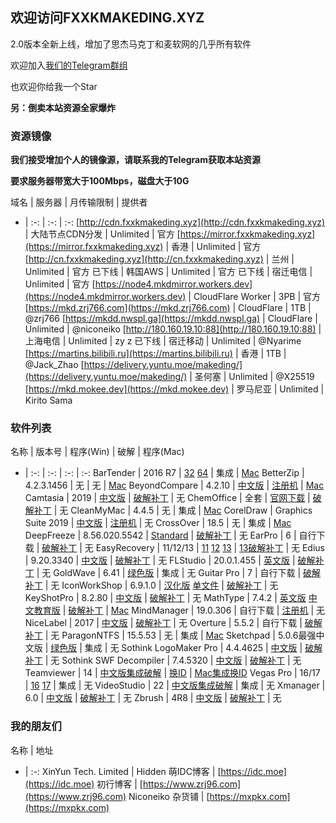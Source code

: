 ## 欢迎访问FXXKMAKEDING.XYZ

2.0版本全新上线，增加了思杰马克丁和麦软网的几乎所有软件

欢迎加入[我们的Telegram群组](https://t.me/fxxkmakeding)

也欢迎你给我一个Star

**另：倒卖本站资源全家爆炸**

### 资源镜像
**我们接受增加个人的镜像源，请联系我的Telegram获取本站资源**

**要求服务器带宽大于100Mbps，磁盘大于10G**

域名 | 服务器 | 月传输限制 | 提供者
- | :-: | :-: | :-:
[http://cdn.fxxkmakeding.xyz](http://cdn.fxxkmakeding.xyz) | 大陆节点CDN分发 | Unlimited | 官方
[https://mirror.fxxkmakeding.xyz](https://mirror.fxxkmakeding.xyz) | 香港 | Unlimited | 官方
[http://cn.fxxkmakeding.xyz](http://cn.fxxkmakeding.xyz) | 兰州 | Unlimited | 官方
已下线 | 韩国AWS | Unlimited | 官方
已下线 | 宿迁电信 | Unlimited | 官方
[https://node4.mkdmirror.workers.dev](https://node4.mkdmirror.workers.dev) | CloudFlare Worker | 3PB | 官方
[https://mkd.zrj766.com](https://mkd.zrj766.com) | CloudFlare | 1TB | @zrj766
[https://mkdd.nwspl.ga](https://mkdd.nwspl.ga) | CloudFlare | Unlimited | @niconeiko
[http://180.160.19.10:88](http://180.160.19.10:88) | 上海电信 | Unlimited | zy z
已下线 | 宿迁移动 | Unlimited | @Nyarime
[https://martins.bilibili.ru](https://martins.bilibili.ru) | 香港 | 1TB | @Jack_Zhao
[https://delivery.yuntu.moe/makeding/](https://delivery.yuntu.moe/makeding/) | 圣何塞 | Unlimited | @X25519
[https://mkd.mokee.dev](https://mkd.mokee.dev) | 罗马尼亚 | Unlimited | Kirito Sama

### 软件列表

名称 | 版本号 | 程序(Win) | 破解 | 程序(Mac)
- | :-: | :-: | :-: | :-:
BarTender | 2016 R7 | [32](https://mirror.fxxkmakeding.xyz/Bartender/bt32.zip) [64](https://mirror.fxxkmakeding.xyz/Bartender/bt64.zip) | 集成 | [Mac](https://mirror.fxxkmakeding.xyz/Bartender/mac.zip)
BetterZip | 4.2.3.1456 | 无 | 无 | [Mac](https://mirror.fxxkmakeding.xyz/BetterZip/mac.zip)
BeyondCompare | 4.2.10 | [中文版](https://mirror.fxxkmakeding.xyz/BeyondCompare/beyondcomparezh.zip) | [注册机](https://mirror.fxxkmakeding.xyz/BeyondCompare/keygen.zip) | [Mac](https://mirror.fxxkmakeding.xyz/BeyondCompare/mac.zip)
Camtasia | 2019 | [中文版](https://mirror.fxxkmakeding.xyz/Camtasia/camtasia.zip) | [破解补丁](https://mirror.fxxkmakeding.xyz/Camtasia/crack.zip) | 无
ChemOffice | 全套 | [官网下载](https://www.perkinelmer.com.cn/Product/chemoffice-professional-chemofficepro) | [破解补丁](https://mirror.fxxkmakeding.xyz/ChemOffice/crack.zip) | 无
CleanMyMac | 4.4.5 | 无 | 集成 | [Mac](https://mirror.fxxkmakeding.xyz/CleanMyMac/cleanmymac.zip)
CorelDraw | Graphics Suite 2019 | [中文版](https://mirror.fxxkmakeding.xyz/CorelDraw/coreldraw.zip) | [注册机](https://mirror.fxxkmakeding.xyz/CorelDraw/keygen.zip) | 无
CrossOver | 18.5 | 无 | 集成 | [Mac](https://mirror.fxxkmakeding.xyz/CrossOver/crossover.zip)
DeepFreeze | 8.56.020.5542 | [Standard](https://mirror.fxxkmakeding.xyz/DeepFreeze/DeepFreeze.zip) | [破解补丁](https://mirror.fxxkmakeding.xyz/DeepFreeze/crack.zip) | 无
EarPro | 6 | 自行下载 | [破解补丁](https://mirror.fxxkmakeding.xyz/Earpro6/crack.zip) | 无
EasyRecovery | 11/12/13 | [11](https://mirror.fxxkmakeding.xyz/EasyRecovery/easyrecovery11.zip) [12](https://mirror.fxxkmakeding.xyz/EasyRecovery/EasyRrecovery12.zip) [13](https://mirror.fxxkmakeding.xyz/EasyRecovery/EasyRecovery13.zip) | [13破解补丁](https://mirror.fxxkmakeding.xyz/EasyRecovery/crack.zip) | 无
Edius | 9.20.3340 | [中文版](https://mirror.fxxkmakeding.xyz/Edius9/edius9.zip) | [破解补丁](https://mirror.fxxkmakeding.xyz/Edius9/crack.zip) | 无
FLStudio | 20.0.1.455 | [英文版](https://mirror.fxxkmakeding.xyz/FLStudio20/flstudio20.zip) | [破解补丁](https://mirror.fxxkmakeding.xyz/FLStudio20/crack.zip) | 无
GoldWave | 6.41 | [绿色版](https://mirror.fxxkmakeding.xyz/GoldWave/GoldWave.zip) | 集成 | 无
Guitar Pro | 7 | 自行下载 | [破解补丁](https://mirror.fxxkmakeding.xyz/GuitarPro/GuitarProcrack.zip) | 无
IconWorkShop | 6.9.1.0 | [汉化版](https://mirror.fxxkmakeding.xyz/IconWorkshop/IconWorkshop.zip) [单文件](https://mirror.fxxkmakeding.xyz/IconWorkshop/IconWorkshopdwj.zip) | [破解补丁](https://mirror.fxxkmakeding.xyz/IconWorkshop/reg.zip) | 无
KeyShotPro | 8.2.80 | [中文版](https://mirror.fxxkmakeding.xyz/KeyShotPro/keyshotpro.zip) | [破解补丁](https://mirror.fxxkmakeding.xyz/KeyShotPro/crack.zip) | 无
MathType | 7.4.2 | [英文版](https://mirror.fxxkmakeding.xyz/MathType/MathType.zip) [中文教育版](https://mirror.fxxkmakeding.xyz/MathType/edu.zip) | [破解补丁](https://mirror.fxxkmakeding.xyz/MathType/crack.zip) | [Mac](https://mirror.fxxkmakeding.xyz/MathType/mac.zip)
MindManager | 19.0.306 | 自行下载 | [注册机](https://mirror.fxxkmakeding.xyz/MindManager/keygen.zip) | 无
NiceLabel | 2017 | [中文版](https://mirror.fxxkmakeding.xyz/NiceLabel/NiceLabel.zip) | [破解补丁](https://mirror.fxxkmakeding.xyz/NiceLabel/keygen.zip) | 无
Overture | 5.5.2 | 自行下载 | [破解补丁](https://mirror.fxxkmakeding.xyz/Overture/crack.zip) | 无
ParagonNTFS | 15.5.53 | 无 | 集成 | [Mac](https://mirror.fxxkmakeding.xyz/ParagonNTFS/ParagonNTFS.zip)
Sketchpad | 5.0.6最强中文版 | [绿色版](https://mirror.fxxkmakeding.xyz/Sketchpad/Sketchpad.zip) | 集成 | 无
Sothink LogoMaker Pro | 4.4.4625 | [中文版](https://mirror.fxxkmakeding.xyz/SothinkLogoMaker/SothinkLogoMaker.zip) | [破解补丁](https://mirror.fxxkmakeding.xyz/SothinkLogoMaker/crack.zip) | 无
Sothink SWF Decompiler | 7.4.5320 | [中文版](https://mirror.fxxkmakeding.xyz/SothinkSWFDecompiler/SothinkSWFDecompiler.zip) | [破解补丁](https://mirror.fxxkmakeding.xyz/SothinkSWFDecompiler/crack.zip) | 无
Teamviewer | 14 | [中文版集成破解](https://mirror.fxxkmakeding.xyz/TeamViewer/TeamViewer.zip) | [换ID](https://mirror.fxxkmakeding.xyz/TeamViewer/changeidwin.zip) | [Mac集成换ID](https://mirror.fxxkmakeding.xyz/TeamViewer/mac.zip)
Vegas Pro | 16/17 | [16](https://mirror.fxxkmakeding.xyz/VegasPro/vegaspro16.zip) [17](https://mirror.fxxkmakeding.xyz/VegasPro/vegaspro17.zip) | 集成 | 无
VideoStudio | 22 | [中文版集成破解](https://mirror.fxxkmakeding.xyz/VideoStudio/videostudio.zip) | 集成 | 无
Xmanager | 6.0 | [中文版](https://mirror.fxxkmakeding.xyz/Xmanager/xmanager6.zip) | [破解补丁](https://mirror.fxxkmakeding.xyz/Xmanager/keygen.zip) | 无
Zbrush | 4R8 | [中文版](https://mirror.fxxkmakeding.xyz/Zbrush/zbrush.zip) | [破解补丁](https://mirror.fxxkmakeding.xyz/Zbrush/crack.zip) | 无

### 我的朋友们

名称 | 地址
- | :-:
XinYun Tech. Limited | Hidden
萌IDC博客 | [https://idc.moe](https://idc.moe)
初行博客 | [https://www.zrj96.com](https://www.zrj96.com)
Niconeiko 杂货铺 | [https://mxpkx.com](https://mxpkx.com)
